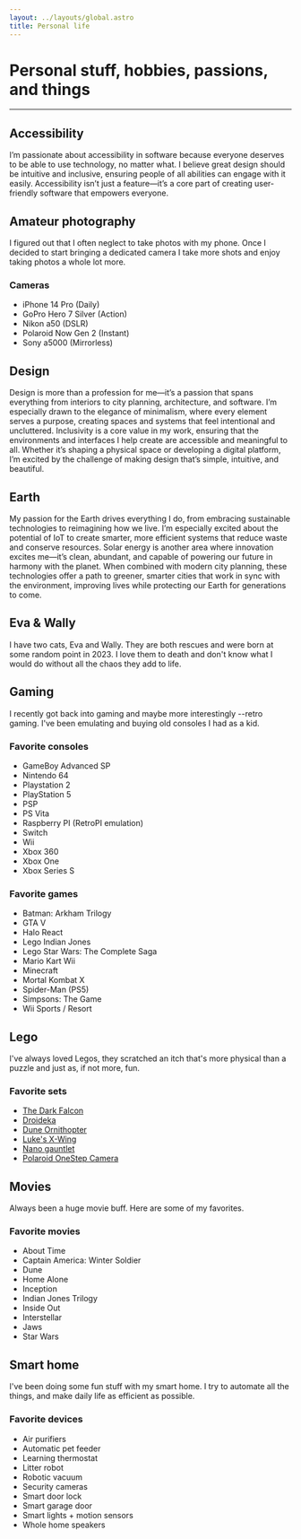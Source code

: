 ```yaml
---
layout: ../layouts/global.astro
title: Personal life
---
```


# Personal stuff, hobbies, passions, and things

<hr aria-hidden="true" />

## Accessibility

I’m passionate about accessibility in software because everyone deserves to be able to use technology, no matter what. I believe great design should be intuitive and inclusive, ensuring people of all abilities can engage with it easily. Accessibility isn’t just a feature—it’s a core part of creating user-friendly software that empowers everyone.

## Amateur photography

I figured out that I often neglect to take photos with my phone. Once I decided to start bringing a dedicated camera I take more shots and enjoy taking photos a whole lot more.

### Cameras

<div class="list-styled">

-   iPhone 14 Pro (Daily)
-   GoPro Hero 7 Silver (Action)
-   Nikon a50 (DSLR)
-   Polaroid Now Gen 2 (Instant)
-   Sony a5000 (Mirrorless)

</div>

## Design

Design is more than a profession for me—it’s a passion that spans everything from interiors to city planning, architecture, and software. I’m especially drawn to the elegance of minimalism, where every element serves a purpose, creating spaces and systems that feel intentional and uncluttered. Inclusivity is a core value in my work, ensuring that the environments and interfaces I help create are accessible and meaningful to all. Whether it’s shaping a physical space or developing a digital platform, I’m excited by the challenge of making design that’s simple, intuitive, and beautiful.

## Earth

My passion for the Earth drives everything I do, from embracing sustainable technologies to reimagining how we live. I’m especially excited about the potential of IoT to create smarter, more efficient systems that reduce waste and conserve resources. Solar energy is another area where innovation excites me—it’s clean, abundant, and capable of powering our future in harmony with the planet. When combined with modern city planning, these technologies offer a path to greener, smarter cities that work in sync with the environment, improving lives while protecting our Earth for generations to come.

## Eva & Wally

I have two cats, Eva and Wally. They are both rescues and were born at some random point in 2023. I love them to death and don't know what I would do without all the chaos they add to life.

## Gaming

I recently got back into gaming and maybe more interestingly --retro gaming. I've been emulating and buying old consoles I had as a kid.

### Favorite consoles

<div class="list-styled">

-   GameBoy Advanced SP
-   Nintendo 64
-   Playstation 2
-   PlayStation 5
-   PSP
-   PS Vita
-   Raspberry PI (RetroPI emulation)
-   Switch
-   Wii
-   Xbox 360
-   Xbox One
-   Xbox Series S

</div>

### Favorite games

<div class="list-styled">

-   Batman: Arkham Trilogy
-   GTA V
-   Halo React
-   Lego Indian Jones
-   Lego Star Wars: The Complete Saga
-   Mario Kart Wii
-   Minecraft
-   Mortal Kombat X
-   Spider-Man (PS5)
-   Simpsons: The Game
-   Wii Sports / Resort

</div>

## Lego

I've always loved Legos, they scratched an itch that's more physical than a puzzle and just as, if not more, fun.

### Favorite sets

<div class="list-styled">

-   <a aria-label="The Dark Falcon (opens in new tab)" class="link"
    rel="noopener noreferrer" target= "_blank" href="https://www.lego.com/en-us/product/the-dark-falcon-75389">The Dark Falcon</a>
-   <a aria-label="Droideka (opens in new tab)" class="link"
    rel="noopener noreferrer" target= "_blank" href="https://www.lego.com/en-us/product/droideka-75381">Droideka</a>
-   <a aria-label="Dune Ornithopter (opens in new tab)" class="link"
    rel="noopener noreferrer" target= "_blank" href="https://www.lego.com/en-us/product/dune-atreides-royal-ornithopter-10327">Dune Ornithopter</a>
-   <a aria-label="Luke's X-Wing (opens in new tab)" class="link"
    rel="noopener noreferrer" target= "_blank" href="https://www.lego.com/en-us/product/tbd-ip-lsw7-2021-75301">Luke's X-Wing</a>
-   <a aria-label="Nano gauntlet (opens in new tab)" class="link"
    rel="noopener noreferrer" target= "_blank" href="https://www.lego.com/en-us/product/tbd-lsh-22-2022-76223">Nano gauntlet</a>
-   <a aria-label="Polaroid OneStep Camera (opens in new tab)" class="link"
    rel="noopener noreferrer" target= "_blank" href="https://www.lego.com/en-us/product/polaroid-onestep-sx-70-camera-21345">Polaroid OneStep Camera</a>

</div>

## Movies

Always been a huge movie buff. Here are some of my favorites.

### Favorite movies

<div class="list-styled">

-   About Time
-   Captain America: Winter Soldier
-   Dune
-   Home Alone
-   Inception
-   Indian Jones Trilogy
-   Inside Out
-   Interstellar
-   Jaws
-   Star Wars

</div>

## Smart home

I've been doing some fun stuff with my smart home. I try to automate all the things, and make daily life as efficient as possible.

### Favorite devices

<div class="list-styled">

-   Air purifiers
-   Automatic pet feeder
-   Learning thermostat
-   Litter robot
-   Robotic vacuum
-   Security cameras
-   Smart door lock
-   Smart garage door
-   Smart lights + motion sensors
-   Whole home speakers

</div>
